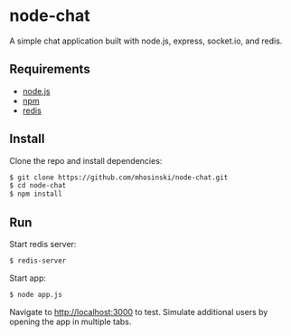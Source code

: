 # node-chat
A simple chat application built with node.js, express, socket.io, and redis.

## Requirements
* [node.js](http://nodejs.org/download/)
* [npm](https://github.com/npm/npm)
* [redis](http://redis.io/topics/quickstart)

## Install
Clone the repo and install dependencies:
```bash
$ git clone https://github.com/mhosinski/node-chat.git
$ cd node-chat
$ npm install
```

## Run
Start redis server:
```bash
$ redis-server
```

Start app:
```bash
$ node app.js
```

Navigate to [http://localhost:3000](http://localhost:3000) to test. Simulate additional users by opening the app in multiple tabs.
